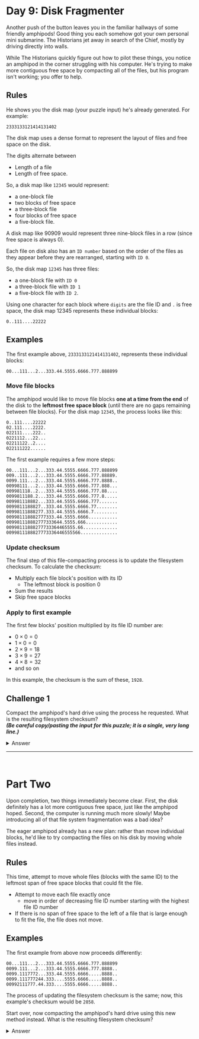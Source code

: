 # Day 9: Disk Fragmenter

Another push of the button leaves you in the familiar hallways of some friendly amphipods! Good thing you each somehow got your own personal mini submarine. The Historians jet away in search of the Chief, mostly by driving directly into walls.

While The Historians quickly figure out how to pilot these things, you notice an amphipod in the corner struggling with his computer. He's trying to make more contiguous free space by compacting all of the files, but his program isn't working; you offer to help.

## Rules

He shows you the disk map (your puzzle input) he's already generated. For example:

    2333133121414131402

The disk map uses a dense format to represent the layout of files and free space on the disk.

The digits alternate between
- Length of a file
- Length of free space.

So, a disk map like `12345` would represent:
- a one-block file
- two blocks of free space
- a three-block file
- four blocks of free space
- a five-block file. 

A disk map like 90909 would represent three nine-block files in a row (since free space is always 0).

Each file on disk also has an `ID number` based on the order of the files as they appear before they are rearranged, starting with `ID 0`.  

So, the disk map `12345` has three files:
- a one-block file with `ID 0`
- a three-block file with `ID 1`
- a five-block file with `ID 2`. 

Using one character for each block where `digits` are the file ID and `.` is free space, the disk map 12345 represents these individual blocks:

    0..111....22222

## Examples

The first example above, `2333133121414131402`, represents these individual blocks:

    00...111...2...333.44.5555.6666.777.888899

### Move file blocks

The amphipod would like to move file blocks **one at a time from the end** of the disk to the **leftmost free space block** (until there are no gaps remaining between file blocks). For the disk map `12345`, the process looks like this:

    0..111....22222
    02.111....2222.
    022111....222..
    0221112...22...
    02211122..2....
    022111222......

The first example requires a few more steps:

    00...111...2...333.44.5555.6666.777.888899
    009..111...2...333.44.5555.6666.777.88889.
    0099.111...2...333.44.5555.6666.777.8888..
    00998111...2...333.44.5555.6666.777.888...
    009981118..2...333.44.5555.6666.777.88....
    0099811188.2...333.44.5555.6666.777.8.....
    009981118882...333.44.5555.6666.777.......
    0099811188827..333.44.5555.6666.77........
    00998111888277.333.44.5555.6666.7.........
    009981118882777333.44.5555.6666...........
    009981118882777333644.5555.666............
    00998111888277733364465555.66.............
    0099811188827773336446555566..............

### Update checksum

The final step of this file-compacting process is to update the filesystem checksum. To calculate the checksum:
- Multiply each file block's position with its ID
    - The leftmost block is position 0
- Sum the results 
- Skip free space blocks

### Apply to first example

The first few blocks' position multiplied by its file ID number are:
- $0 \times 0 = 0$
- $1 \times 0 = 0$
- $2 \times 9 = 18$
- $3 \times 9 = 27$
- $4 \times 8 = 32$
- and so on

In this example, the checksum is the sum of these, `1928`.

## Challenge 1

Compact the amphipod's hard drive using the process he requested. What is the resulting filesystem checksum?  
***(Be careful copy/pasting the input for this puzzle; it is a single, very long line.)***

<details><summary>Answer</summary>&emsp;6258319840548</details>
<hr><br>

# Part Two

Upon completion, two things immediately become clear. First, the disk definitely has a lot more contiguous free space, just like the amphipod hoped. Second, the computer is running much more slowly! Maybe introducing all of that file system fragmentation was a bad idea?

The eager amphipod already has a new plan: rather than move individual blocks, he'd like to try compacting the files on his disk by moving whole files instead.

## Rules

This time, attempt to move whole files (blocks with the same ID) to the leftmost span of free space blocks that could fit the file. 

- Attempt to move each file exactly once
    - move in order of decreasing file ID number starting with the highest file ID number
- If there is no span of free space to the left of a file that is large enough to fit the file, the file does not move.

## Examples

The first example from above now proceeds differently:

    00...111...2...333.44.5555.6666.777.888899
    0099.111...2...333.44.5555.6666.777.8888..
    0099.1117772...333.44.5555.6666.....8888..
    0099.111777244.333....5555.6666.....8888..
    00992111777.44.333....5555.6666.....8888..

The process of updating the filesystem checksum is the same; now, this example's checksum would be `2858`.

Start over, now compacting the amphipod's hard drive using this new method instead. What is the resulting filesystem checksum?

<details><summary>Answer</summary>&emsp;6286182965311</detail>